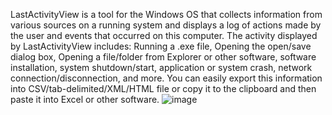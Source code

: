 LastActivityView is a tool for the Windows OS that collects information from various sources on a running system and displays a log of actions made by the user and events that occurred on this computer.
The activity displayed by LastActivityView includes: Running a .exe file, Opening the open/save dialog box, Opening a file/folder from Explorer or other software, software installation, system shutdown/start, application or system crash, network connection/disconnection, and more.
You can easily export this information into CSV/tab-delimited/XML/HTML file or copy it to the clipboard and then paste it into Excel or other software.
![image](https://github.com/user-attachments/assets/74d8a07b-8e16-4420-a2f5-aa5ef19bb771)
